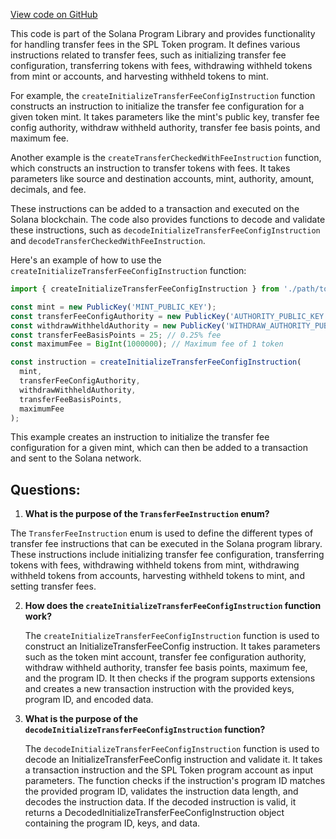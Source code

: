 [View code on GitHub](https://github.com/solana-labs/solana-program-library/token/js/src/extensions/transferFee/instructions.ts)

This code is part of the Solana Program Library and provides functionality for handling transfer fees in the SPL Token program. It defines various instructions related to transfer fees, such as initializing transfer fee configuration, transferring tokens with fees, withdrawing withheld tokens from mint or accounts, and harvesting withheld tokens to mint.

For example, the `createInitializeTransferFeeConfigInstruction` function constructs an instruction to initialize the transfer fee configuration for a given token mint. It takes parameters like the mint's public key, transfer fee config authority, withdraw withheld authority, transfer fee basis points, and maximum fee.

Another example is the `createTransferCheckedWithFeeInstruction` function, which constructs an instruction to transfer tokens with fees. It takes parameters like source and destination accounts, mint, authority, amount, decimals, and fee.

These instructions can be added to a transaction and executed on the Solana blockchain. The code also provides functions to decode and validate these instructions, such as `decodeInitializeTransferFeeConfigInstruction` and `decodeTransferCheckedWithFeeInstruction`.

Here's an example of how to use the `createInitializeTransferFeeConfigInstruction` function:

```javascript
import { createInitializeTransferFeeConfigInstruction } from './path/to/this/file';

const mint = new PublicKey('MINT_PUBLIC_KEY');
const transferFeeConfigAuthority = new PublicKey('AUTHORITY_PUBLIC_KEY');
const withdrawWithheldAuthority = new PublicKey('WITHDRAW_AUTHORITY_PUBLIC_KEY');
const transferFeeBasisPoints = 25; // 0.25% fee
const maximumFee = BigInt(1000000); // Maximum fee of 1 token

const instruction = createInitializeTransferFeeConfigInstruction(
  mint,
  transferFeeConfigAuthority,
  withdrawWithheldAuthority,
  transferFeeBasisPoints,
  maximumFee
);
```

This example creates an instruction to initialize the transfer fee configuration for a given mint, which can then be added to a transaction and sent to the Solana network.
## Questions: 
 1. **What is the purpose of the `TransferFeeInstruction` enum?**

   The `TransferFeeInstruction` enum is used to define the different types of transfer fee instructions that can be executed in the Solana program library. These instructions include initializing transfer fee configuration, transferring tokens with fees, withdrawing withheld tokens from mint, withdrawing withheld tokens from accounts, harvesting withheld tokens to mint, and setting transfer fees.

2. **How does the `createInitializeTransferFeeConfigInstruction` function work?**

   The `createInitializeTransferFeeConfigInstruction` function is used to construct an InitializeTransferFeeConfig instruction. It takes parameters such as the token mint account, transfer fee configuration authority, withdraw withheld authority, transfer fee basis points, maximum fee, and the program ID. It then checks if the program supports extensions and creates a new transaction instruction with the provided keys, program ID, and encoded data.

3. **What is the purpose of the `decodeInitializeTransferFeeConfigInstruction` function?**

   The `decodeInitializeTransferFeeConfigInstruction` function is used to decode an InitializeTransferFeeConfig instruction and validate it. It takes a transaction instruction and the SPL Token program account as input parameters. The function checks if the instruction's program ID matches the provided program ID, validates the instruction data length, and decodes the instruction data. If the decoded instruction is valid, it returns a DecodedInitializeTransferFeeConfigInstruction object containing the program ID, keys, and data.